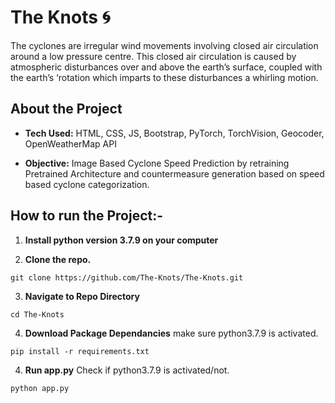 # The Knots 🌀
The cyclones are irregular wind movements involving closed air circulation around a low pressure centre. This closed air circulation is caused by atmospheric disturbances over and above the earth’s surface, coupled with the earth’s ‘rotation which imparts to these disturbances a whirling motion.

## About the Project
* **Tech Used:** HTML, CSS, JS, Bootstrap, PyTorch, TorchVision, Geocoder, OpenWeatherMap API

* **Objective:** Image Based Cyclone Speed Prediction by retraining Pretrained Architecture and countermeasure generation based on speed based cyclone categorization.

## How to run the Project:-

1. **Install python version 3.7.9 on your computer**

2. **Clone the repo.**
```
git clone https://github.com/The-Knots/The-Knots.git
```
3. **Navigate to Repo Directory**
``` 
cd The-Knots
```
4. **Download Package Dependancies**
make sure python3.7.9 is activated.
``` 
pip install -r requirements.txt
```
4. **Run app.py**
Check if python3.7.9 is activated/not.
``` 
python app.py
```
